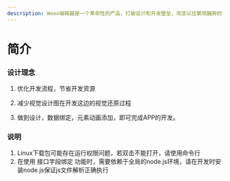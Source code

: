 ```yaml
---
description: Weex编辑器是一个革命性的产品，打破设计和开发壁垒，改变以往繁琐臃肿的设计和开发方式，创造一个全新开发模式。
---
```


# 简介

### 设计理念

1. 优化开发流程，节省开发资源

2. 减少视觉设计图在开发这边的视觉还原过程

3. 做到设计，数据绑定，元素动画添加，即可完成APP的开发。



### 说明

1. Linux下载包可能存在运行权限问题，若双击不能打开，请使用命令行
2. 在使用  接口字段绑定  功能时，需要依赖于全局的node.js环境，请在开发时安装node.js保证js文件解析正确执行

